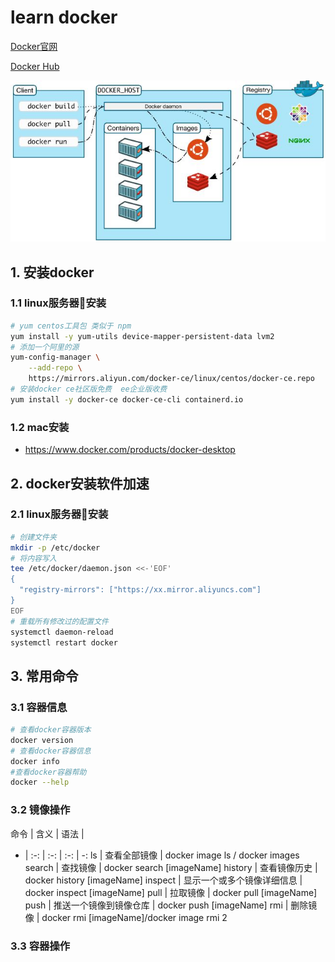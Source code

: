 # learn docker 
[Docker官网](https://www.docker.com)

[Docker Hub](https://hub.docker.com)

![docker](./img/docker-arch.jpg)
## 1. 安装docker
### 1.1 linux服务器安装
```sh
# yum centos工具包 类似于 npm
yum install -y yum-utils device-mapper-persistent-data lvm2
# 添加一个阿里的源
yum-config-manager \
    --add-repo \
    https://mirrors.aliyun.com/docker-ce/linux/centos/docker-ce.repo
# 安装docker ce社区版免费  ee企业版收费
yum install -y docker-ce docker-ce-cli containerd.io
```
### 1.2 mac安装
- https://www.docker.com/products/docker-desktop

## 2. docker安装软件加速
### 2.1 linux服务器安装
```sh
# 创建文件夹
mkdir -p /etc/docker
# 将内容写入
tee /etc/docker/daemon.json <<-'EOF'
{
  "registry-mirrors": ["https://xx.mirror.aliyuncs.com"]
}
EOF
# 重载所有修改过的配置文件
systemctl daemon-reload
systemctl restart docker
```

## 3. 常用命令

### 3.1 容器信息
```sh
# 查看docker容器版本
docker version
# 查看docker容器信息
docker info
#查看docker容器帮助
docker --help
```

### 3.2 镜像操作

命令 | 含义 | 语法 |
- | :-: | :-: | :-: | -:
ls | 查看全部镜像 | docker image ls / docker images
search | 查找镜像 | docker search [imageName]
history | 查看镜像历史 | docker history [imageName]
inspect | 显示一个或多个镜像详细信息 | docker inspect [imageName]
pull | 拉取镜像 | docker pull [imageName]
push | 推送一个镜像到镜像仓库 | docker push [imageName]
rmi | 删除镜像 | docker rmi [imageName]/docker image rmi 2


### 3.3 容器操作


